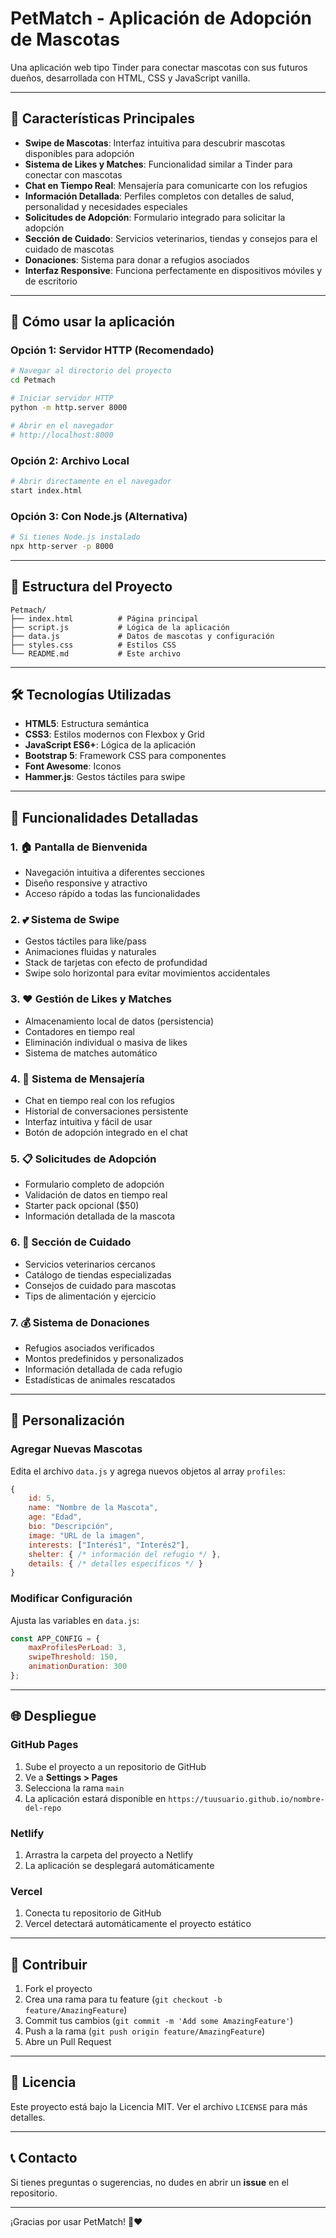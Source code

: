 # PetMatch - Aplicación de Adopción de Mascotas

Una aplicación web tipo Tinder para conectar mascotas con sus futuros dueños, desarrollada con HTML, CSS y JavaScript vanilla.

---

## 🐾 Características Principales

- **Swipe de Mascotas**: Interfaz intuitiva para descubrir mascotas disponibles para adopción  
- **Sistema de Likes y Matches**: Funcionalidad similar a Tinder para conectar con mascotas  
- **Chat en Tiempo Real**: Mensajería para comunicarte con los refugios  
- **Información Detallada**: Perfiles completos con detalles de salud, personalidad y necesidades especiales  
- **Solicitudes de Adopción**: Formulario integrado para solicitar la adopción  
- **Sección de Cuidado**: Servicios veterinarios, tiendas y consejos para el cuidado de mascotas  
- **Donaciones**: Sistema para donar a refugios asociados  
- **Interfaz Responsive**: Funciona perfectamente en dispositivos móviles y de escritorio  

---

## 🚀 Cómo usar la aplicación

### Opción 1: Servidor HTTP (Recomendado)

```bash
# Navegar al directorio del proyecto
cd Petmach

# Iniciar servidor HTTP
python -m http.server 8000

# Abrir en el navegador
# http://localhost:8000
```

### Opción 2: Archivo Local

```bash
# Abrir directamente en el navegador
start index.html
```

### Opción 3: Con Node.js (Alternativa)

```bash
# Si tienes Node.js instalado
npx http-server -p 8000
```

---

## 📁 Estructura del Proyecto

```
Petmach/
├── index.html          # Página principal
├── script.js           # Lógica de la aplicación
├── data.js             # Datos de mascotas y configuración
├── styles.css          # Estilos CSS
└── README.md           # Este archivo
```

---

## 🛠️ Tecnologías Utilizadas

- **HTML5**: Estructura semántica  
- **CSS3**: Estilos modernos con Flexbox y Grid  
- **JavaScript ES6+**: Lógica de la aplicación  
- **Bootstrap 5**: Framework CSS para componentes  
- **Font Awesome**: Iconos  
- **Hammer.js**: Gestos táctiles para swipe  

---

## 📱 Funcionalidades Detalladas

### 1. 🏠 Pantalla de Bienvenida
- Navegación intuitiva a diferentes secciones  
- Diseño responsive y atractivo  
- Acceso rápido a todas las funcionalidades  

### 2. 💕 Sistema de Swipe
- Gestos táctiles para like/pass  
- Animaciones fluidas y naturales  
- Stack de tarjetas con efecto de profundidad  
- Swipe solo horizontal para evitar movimientos accidentales  

### 3. ❤️ Gestión de Likes y Matches
- Almacenamiento local de datos (persistencia)  
- Contadores en tiempo real  
- Eliminación individual o masiva de likes  
- Sistema de matches automático  

### 4. 💬 Sistema de Mensajería
- Chat en tiempo real con los refugios  
- Historial de conversaciones persistente  
- Interfaz intuitiva y fácil de usar  
- Botón de adopción integrado en el chat  

### 5. 📋 Solicitudes de Adopción
- Formulario completo de adopción  
- Validación de datos en tiempo real  
- Starter pack opcional ($50)  
- Información detallada de la mascota  

### 6. 🏥 Sección de Cuidado
- Servicios veterinarios cercanos  
- Catálogo de tiendas especializadas  
- Consejos de cuidado para mascotas  
- Tips de alimentación y ejercicio  

### 7. 💰 Sistema de Donaciones
- Refugios asociados verificados  
- Montos predefinidos y personalizados  
- Información detallada de cada refugio  
- Estadísticas de animales rescatados  

---

## 🎨 Personalización

### Agregar Nuevas Mascotas

Edita el archivo `data.js` y agrega nuevos objetos al array `profiles`:

```javascript
{
    id: 5,
    name: "Nombre de la Mascota",
    age: "Edad",
    bio: "Descripción",
    image: "URL de la imagen",
    interests: ["Interés1", "Interés2"],
    shelter: { /* información del refugio */ },
    details: { /* detalles específicos */ }
}
```

### Modificar Configuración

Ajusta las variables en `data.js`:

```javascript
const APP_CONFIG = {
    maxProfilesPerLoad: 3,
    swipeThreshold: 150,
    animationDuration: 300
};
```

---

## 🌐 Despliegue

### GitHub Pages
1. Sube el proyecto a un repositorio de GitHub  
2. Ve a **Settings > Pages**  
3. Selecciona la rama `main`  
4. La aplicación estará disponible en `https://tuusuario.github.io/nombre-del-repo`  

### Netlify
1. Arrastra la carpeta del proyecto a Netlify  
2. La aplicación se desplegará automáticamente  

### Vercel
1. Conecta tu repositorio de GitHub  
2. Vercel detectará automáticamente el proyecto estático  

---

## 🤝 Contribuir

1. Fork el proyecto  
2. Crea una rama para tu feature (`git checkout -b feature/AmazingFeature`)  
3. Commit tus cambios (`git commit -m 'Add some AmazingFeature'`)  
4. Push a la rama (`git push origin feature/AmazingFeature`)  
5. Abre un Pull Request  

---

## 📄 Licencia

Este proyecto está bajo la Licencia MIT. Ver el archivo `LICENSE` para más detalles.  

---

## 📞 Contacto

Si tienes preguntas o sugerencias, no dudes en abrir un **issue** en el repositorio.  

---

¡Gracias por usar PetMatch! 🐾❤️

 



